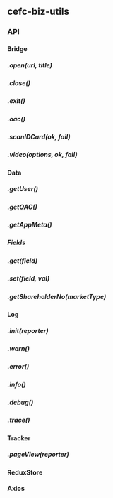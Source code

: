 ## cefc-biz-utils

### API

#### Bridge

##### .open(url, title)

##### .close()

##### .exit()

##### .oac()

##### .scanIDCard(ok, fail)

##### .video(options, ok, fail)

#### Data

##### .getUser()

##### .getOAC()

##### .getAppMeta()

##### Fields

##### .get(field)

##### .set(field, val)

##### .getShareholderNo(marketType)

#### Log

##### .init(reporter)

##### .warn()
##### .error()
##### .info()
##### .debug()
##### .trace()

#### Tracker

##### .pageView(reporter)

#### ReduxStore

#### Axios

